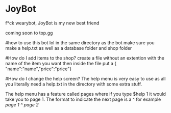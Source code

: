 # JoyBot
f*ck wearybot, JoyBot is my new best friend

coming soon to top.gg

#how to use this bot lol
in the same directory as the bot make sure you make a help.txt as well as a database folder and shop folder

#How do I add items to the shop?
create a file without an extention with the name of the item you want
then inside the file put a { "name":"name","price":"price"}

#How do I change the help screen?
The help menu is very easy to use as all you literally need a help.txt in the directory with some extra stuff.

The help menu has a feature called pages where if you type $help 1 it would take you to page 1.
The format to indicate the next page is a ^ for example *page 1 ^ page 2* 
